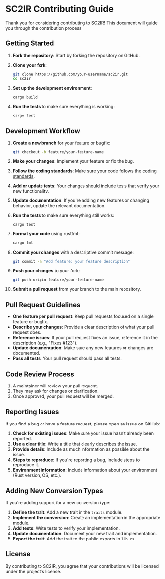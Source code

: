 # SC2IR Contributing Guide

Thank you for considering contributing to SC2IR! This document will guide you through the contribution process.

## Getting Started

1. **Fork the repository**: Start by forking the repository on GitHub.

2. **Clone your fork**:
   ```sh
   git clone https://github.com/your-username/sc2ir.git
   cd sc2ir
   ```

3. **Set up the development environment**:
   ```sh
   cargo build
   ```

4. **Run the tests** to make sure everything is working:
   ```sh
   cargo test
   ```

## Development Workflow

1. **Create a new branch** for your feature or bugfix:
   ```sh
   git checkout -b feature/your-feature-name
   ```

2. **Make your changes**: Implement your feature or fix the bug.

3. **Follow the coding standards**: Make sure your code follows the [coding standards](./coding_standards.md).

4. **Add or update tests**: Your changes should include tests that verify your new functionality.

5. **Update documentation**: If you're adding new features or changing behavior, update the relevant documentation.

6. **Run the tests** to make sure everything still works:
   ```sh
   cargo test
   ```

7. **Format your code** using rustfmt:
   ```sh
   cargo fmt
   ```

8. **Commit your changes** with a descriptive commit message:
   ```sh
   git commit -m "Add feature: your feature description"
   ```

9. **Push your changes** to your fork:
   ```sh
   git push origin feature/your-feature-name
   ```

10. **Submit a pull request** from your branch to the main repository.

## Pull Request Guidelines

- **One feature per pull request**: Keep pull requests focused on a single feature or bugfix.
- **Describe your changes**: Provide a clear description of what your pull request does.
- **Reference issues**: If your pull request fixes an issue, reference it in the description (e.g., "Fixes #123").
- **Update documentation**: Make sure any new features or changes are documented.
- **Pass all tests**: Your pull request should pass all tests.

## Code Review Process

1. A maintainer will review your pull request.
2. They may ask for changes or clarification.
3. Once approved, your pull request will be merged.

## Reporting Issues

If you find a bug or have a feature request, please open an issue on GitHub:

1. **Check for existing issues**: Make sure your issue hasn't already been reported.
2. **Use a clear title**: Write a title that clearly describes the issue.
3. **Provide details**: Include as much information as possible about the issue.
4. **Steps to reproduce**: If you're reporting a bug, include steps to reproduce it.
5. **Environment information**: Include information about your environment (Rust version, OS, etc.).

## Adding New Conversion Types

If you're adding support for a new conversion type:

1. **Define the trait**: Add a new trait in the `traits` module.
2. **Implement the conversion**: Create an implementation in the appropriate module.
3. **Add tests**: Write tests to verify your implementation.
4. **Update documentation**: Document your new trait and implementation.
5. **Export the trait**: Add the trait to the public exports in `lib.rs`.

## License

By contributing to SC2IR, you agree that your contributions will be licensed under the project's license.
